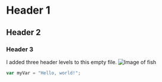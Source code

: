 # Header 1
## Header 2
### Header 3
I added three header levels to this empty file. 
![Image of fish](https://cdn.britannica.com/34/240534-050-B8C4B11E/Porcupine-fish-Diodon-hystox.jpg)
``` javascript
var myVar = "Hello, world!";
```
